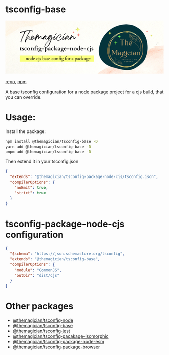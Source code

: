 # tsconfig-base

![the magician tsconfig-package-node-cjs banner](/packages/tsconfig-package-node-cjs/imgs/banner.png)

[repo](https://github.com/TheMagicianDev/tsconfig), [npm](https://www.npmjs.com/package/@themagician/tsconfig-package-node-cjs)

A base tsconfig configuration for a node package project for a cjs build, that you can override.

# Usage:

Install the package:

```sh
npm install @themagician/tsconfig-base -D
yarn add @themagician/tsconfig-base -D
pnpm add @themagician/tsconfig-base -D
```

Then extend it in your tsconfig.json

```json
{
  "extends": "@themagician/tsconfig-package-node-cjs/tsconfig.json",
  "compilerOptions": {
    "noEmit": true,
    "strict": true
  }
}
```
# tsconfig-package-node-cjs configuration

```json
{
  "$schema": "https://json.schemastore.org/tsconfig",
  "extends": "@themagician/tsconfig-base",
  "compilerOptions": {
    "module": "CommonJS",
    "outDir": "dist/cjs"
  }
}
```

# Other packages

- [@themagician/tsconfig-node](https://www.npmjs.com/package/@themagician/tsconfig-node)
- [@themagician/tsconfig-base](https://www.npmjs.com/package/@themagician/tsconfig-base)
- [@themagician/tsconfig-jest](https://www.npmjs.com/package/@themagician/tsconfig-jest)
- [@themagician/tsconfig-pacakage-isomorphic](https://www.npmjs.com/package/@themagician/tsconfig-pacakage-isomorphic)
- [@themagician/tsconfig-package-node-esm](https://www.npmjs.com/package/@themagician/tsconfig-package-node-esm)
- [@themagician/tsconfig-package-browser](https://www.npmjs.com/package/@themagician/tsconfig-package-browser)

